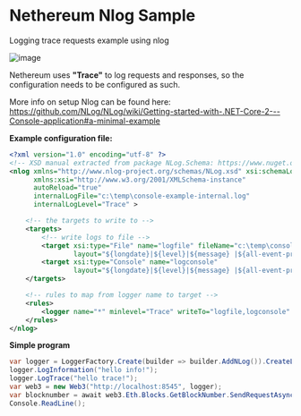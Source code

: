 # Nethereum Nlog Sample
Logging trace requests example using nlog



![image](https://user-images.githubusercontent.com/562371/194052239-bd1eb109-366a-4ff1-bccf-9762cf27527d.png)

Nethereum uses **"Trace"** to log requests and responses, so the configuration needs to be configured as such. 

More info on setup Nlog can be found here: https://github.com/NLog/NLog/wiki/Getting-started-with-.NET-Core-2---Console-application#a-minimal-example

**Example configuration file:**

```xml
<?xml version="1.0" encoding="utf-8" ?>
<!-- XSD manual extracted from package NLog.Schema: https://www.nuget.org/packages/NLog.Schema-->
<nlog xmlns="http://www.nlog-project.org/schemas/NLog.xsd" xsi:schemaLocation="NLog NLog.xsd"
      xmlns:xsi="http://www.w3.org/2001/XMLSchema-instance"
      autoReload="true"
      internalLogFile="c:\temp\console-example-internal.log"
      internalLogLevel="Trace" >

	<!-- the targets to write to -->
	<targets>
		<!-- write logs to file -->
		<target xsi:type="File" name="logfile" fileName="c:\temp\console-example.log"
				layout="${longdate}|${level}|${message} |${all-event-properties} ${exception:format=tostring}" />
		<target xsi:type="Console" name="logconsole"
				layout="${longdate}|${level}|${message} |${all-event-properties} ${exception:format=tostring}" />
	</targets>

	<!-- rules to map from logger name to target -->
	<rules>
		<logger name="*" minlevel="Trace" writeTo="logfile,logconsole" />
	</rules>
</nlog>
```
**Simple program**
```csharp
var logger = LoggerFactory.Create(builder => builder.AddNLog()).CreateLogger<Program>();
logger.LogInformation("hello info!");
logger.LogTrace("hello trace!");
var web3 = new Web3("http://localhost:8545", logger);
var blocknumber = await web3.Eth.Blocks.GetBlockNumber.SendRequestAsync();
Console.ReadLine();
```

